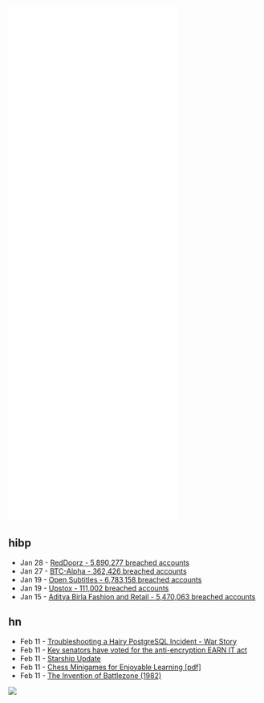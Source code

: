 ![Metrics](https://raw.githubusercontent.com/phixion/phixion/master/metrics.svg)

## hibp

<!--
for https://github.com/phixion/phixion/blob/main/.github/workflows/feeds.yml
-->
<!--START_SECTION:haveibeenpwnd-->
- Jan 28 - [RedDoorz - 5,890,277 breached accounts](https://haveibeenpwned.com/PwnedWebsites#RedDoorz)
- Jan 27 - [BTC-Alpha - 362,426 breached accounts](https://haveibeenpwned.com/PwnedWebsites#BTCAlpha)
- Jan 19 - [Open Subtitles - 6,783,158 breached accounts](https://haveibeenpwned.com/PwnedWebsites#OpenSubtitles)
- Jan 19 - [Upstox - 111,002 breached accounts](https://haveibeenpwned.com/PwnedWebsites#Upstox)
- Jan 15 - [Aditya Birla Fashion and Retail - 5,470,063 breached accounts](https://haveibeenpwned.com/PwnedWebsites#ABFRL)
<!--END_SECTION:haveibeenpwnd-->

## hn

<!--
for https://github.com/phixion/phixion/blob/main/.github/workflows/feeds.yml
-->
<!--START_SECTION:hn-->
- Feb 11 - [Troubleshooting a Hairy PostgreSQL Incident - War Story](https://ardentperf.com/2022/02/10/a-hairy-postgresql-incident/)
- Feb 11 - [Key senators have voted for the anti-encryption EARN IT act](https://www.eff.org/deeplinks/2022/02/key-senators-have-voted-anti-encryption-earn-it-act)
- Feb 11 - [Starship Update](https://www.youtube.com/watch?v=3N7L8Xhkzqo)
- Feb 11 - [Chess Minigames for Enjoyable Learning [pdf]](https://andytrattner.com/img/pdf/enjoy-chess.pdf)
- Feb 11 - [The Invention of Battlezone (1982)](https://spectrum.ieee.org/battlezone)
<!--END_SECTION:hn-->

<!--
for https://yhype.me
-->
![](https://hit.yhype.me/github/profile?user_id=13013670)
